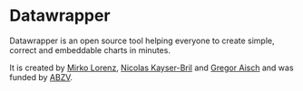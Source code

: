 # Datawrapper

Datawrapper is an open source tool helping everyone to create simple, correct and embeddable charts in minutes.

It is created by [Mirko Lorenz](http://www.mirkolorenz.com/), [Nicolas Kayser-Bril](http://nkb.fr) and [Gregor Aisch](http://driven-by-data.net/) and was funded by [ABZV](http://www.abzv.de/).

